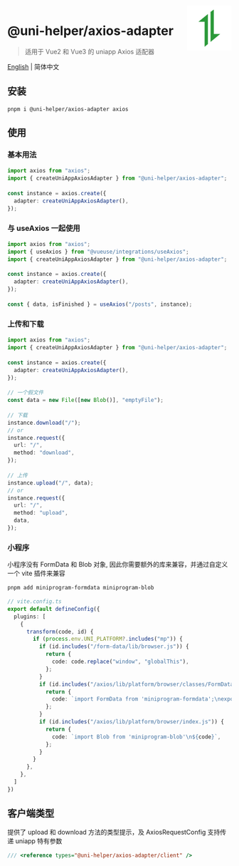 <img src="./assets/logo.svg" alt="logo of @uni-helper/axios-adapter repository" width="100" height="100" align="right" />

# @uni-helper/axios-adapter

> 适用于 Vue2 和 Vue3 的 uniapp Axios 适配器

[English](./README.md) | 简体中文

## 安装

```
pnpm i @uni-helper/axios-adapter axios
```

## 使用

### 基本用法

```ts
import axios from "axios";
import { createUniAppAxiosAdapter } from "@uni-helper/axios-adapter";

const instance = axios.create({
  adapter: createUniAppAxiosAdapter(),
});
```

### 与 useAxios 一起使用

```ts
import axios from "axios";
import { useAxios } from "@vueuse/integrations/useAxios";
import { createUniAppAxiosAdapter } from "@uni-helper/axios-adapter";

const instance = axios.create({
  adapter: createUniAppAxiosAdapter(),
});

const { data, isFinished } = useAxios("/posts", instance);
```

### 上传和下载

```ts
import axios from "axios";
import { createUniAppAxiosAdapter } from "@uni-helper/axios-adapter";

const instance = axios.create({
  adapter: createUniAppAxiosAdapter(),
});

// 一个假文件
const data = new File([new Blob()], "emptyFile");

// 下载
instance.download("/");
// or
instance.request({
  url: "/",
  method: "download",
});

// 上传
instance.upload("/", data);
// or
instance.request({
  url: "/",
  method: "upload",
  data,
});
```

### 小程序
小程序没有 FormData 和 Blob 对象, 因此你需要额外的库来兼容，并通过自定义一个 vite 插件来兼容

```bash
pnpm add miniprogram-formdata miniprogram-blob
```

```ts
// vite.config.ts
export default defineConfig({
  plugins: [
    {
      transform(code, id) {
        if (process.env.UNI_PLATFORM?.includes("mp")) {
          if (id.includes("/form-data/lib/browser.js")) {
            return {
              code: code.replace("window", "globalThis"),
            };
          }
          if (id.includes("/axios/lib/platform/browser/classes/FormData.js")) {
            return {
              code: `import FormData from 'miniprogram-formdata';\nexport default FormData;`,
            };
          }
          if (id.includes("/axios/lib/platform/browser/index.js")) {
            return {
              code: `import Blob from 'miniprogram-blob'\n${code}`,
            };
          }
        }
      },
    },
  ]
})
```

## 客户端类型

提供了 upload 和 download 方法的类型提示，及 AxiosRequestConfig 支持传递 uniapp 特有参数

```ts
/// <reference types="@uni-helper/axios-adapter/client" />
```

